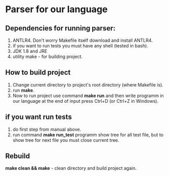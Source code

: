 # Parser for our language

## Dependencies for running parser:
1. ANTLR4. Don't worry Makefile itself download and install ANTLR4.
2. if you want to run tests you must have any shell (tested in bash).
3. JDK 1.8 and JRE
4. utility make - for building project.

## How to build project
1. Change current directory to project's root directory (where Makefile is).
2. run **make**.
3. Now to run project use command **make run** and then write programm in our language at the end of input press Ctrl+D (or Ctrl+Z in Windows).

## if you want run tests
1. do first step from manual above.
2. run command **make run_test** programm show tree for all test file, but to show tree for next file you must close current tree.

## Rebuild
**make clean && make** - clean directory and build project again.
